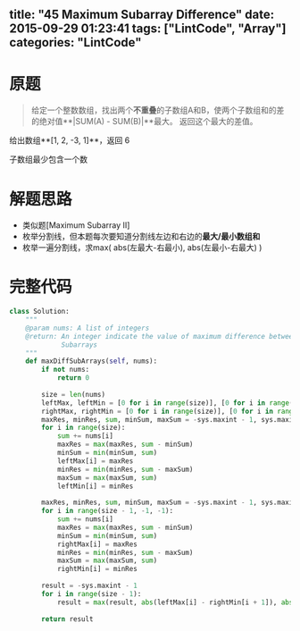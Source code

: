 title: "45 Maximum Subarray Difference"
date: 2015-09-29 01:23:41
tags: ["LintCode", "Array"]
categories: "LintCode"
---

# 原题
>给定一个整数数组，找出两个**不重叠**的子数组A和B，使两个子数组和的差的绝对值**|SUM(A) - SUM(B)|**最大。
返回这个最大的差值。

给出数组**[1, 2, -3, 1]**，返回 6

子数组最少包含一个数

# 解题思路
* 类似题[Maximum Subarray II]
* 枚举分割线，但本题每次要知道分割线左边和右边的**最大/最小数组和**
* 枚举一遍分割线，求max( abs(左最大-右最小), abs(左最小-右最大) )


# 完整代码
```python
class Solution:
    """
    @param nums: A list of integers
    @return: An integer indicate the value of maximum difference between two
             Subarrays
    """
    def maxDiffSubArrays(self, nums):
        if not nums:
            return 0
            
        size = len(nums)
        leftMax, leftMin = [0 for i in range(size)], [0 for i in range(size)]
        rightMax, rightMin = [0 for i in range(size)], [0 for i in range(size)]
        maxRes, minRes, sum, minSum, maxSum = -sys.maxint - 1, sys.maxint, 0, 0, 0
        for i in range(size):
            sum += nums[i]
            maxRes = max(maxRes, sum - minSum)
            minSum = min(minSum, sum)
            leftMax[i] = maxRes
            minRes = min(minRes, sum - maxSum)
            maxSum = max(maxSum, sum)
            leftMin[i] = minRes
            
        maxRes, minRes, sum, minSum, maxSum = -sys.maxint - 1, sys.maxint, 0, 0, 0
        for i in range(size - 1, -1, -1):
            sum += nums[i]
            maxRes = max(maxRes, sum - minSum)
            minSum = min(minSum, sum)
            rightMax[i] = maxRes
            minRes = min(minRes, sum - maxSum)
            maxSum = max(maxSum, sum)
            rightMin[i] = minRes
        
        result = -sys.maxint - 1
        for i in range(size - 1):
            result = max(result, abs(leftMax[i] - rightMin[i + 1]), abs(leftMin[i] - rightMax[i + 1]))
            
        return result
```